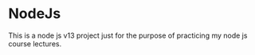 # NodeJs
This is a node js v13 project just for the purpose of practicing my node js course lectures.
